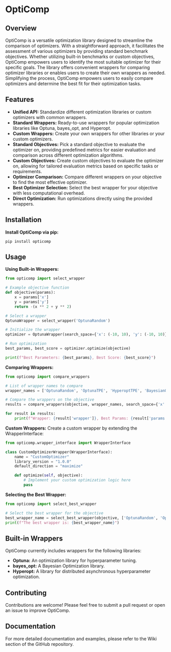 # OptiComp
## Overview
OptiComp is a versatile optimization library designed to streamline the comparison of optimizers. With a straightforward approach, it facilitates the assessment of various optimizers by providing standard benchmark objectives. Whether utilizing built-in benchmarks or custom objectives, OptiComp empowers users to identify the most suitable optimizer for their specific goals. The library offers convenient wrappers for comparing optimizer libraries or enables users to create their own wrappers as needed. Simplifying the process, OptiComp empowers users to easily compare optimizers and determine the best fit for their optimization tasks.

## Features
- **Unified API:** Standardize different optimization libraries or custom optimizers with common wrappers.
- **Standard Wrappers:** Ready-to-use wrappers for popular optimization libraries like Optuna, bayes_opt, and Hyperopt.
- **Custom Wrappers:** Create your own wrappers for other libraries or your custom optimizers.
- **Standard Objectives:** Pick a standard objective to evaluate the optimizer on, providing predefined metrics for easier evaluation and comparison across different optimization algorithms.
- **Custom Objectives:** Create custom objectives to evaluate the optimizer on, allowing for tailored evaluation metrics based on specific tasks or requirements.
- **Optimizer Comparison:** Compare different wrappers on your objective to find the most effective optimizer.
- **Best Optimizer Selection:** Select the best wrapper for your objective with less computational overhead.
- **Direct Optimization:** Run optimizations directly using the provided wrappers.

## Installation
**Install OptiComp via pip:**

```
pip install opticomp
```

## Usage
**Using Built-in Wrappers:**
```python
from opticomp import select_wrapper

# Example objective function
def objective(params):
    x = params['x']
    y = params['y']
    return -(x ** 2 + y ** 2)

# Select a wrapper
OptunaWrapper = select_wrapper('OptunaRandom')

# Initialize the wrapper
optimizer = OptunaWrapper(search_space={'x': (-10, 10), 'y': (-10, 10)})

# Run optimization
best_params, best_score = optimizer.optimize(objective)

print(f"Best Parameters: {best_params}, Best Score: {best_score}")
```

**Comparing Wrappers:**

```python
from opticomp import compare_wrappers

# List of wrapper names to compare
wrapper_names = ['OptunaRandom', 'OptunaTPE', 'HyperoptTPE', 'BayesianOpt']

# Compare the wrappers on the objective
results = compare_wrappers(objective, wrapper_names, search_space={'x': (-10, 10), 'y': (-10, 10)})

for result in results:
    print(f"Wrapper: {result['wrapper']}, Best Params: {result['params']}, Best Score: {result['score']}")
```

**Custom Wrappers:**
Create a custom wrapper by extending the WrapperInterface:

```python
from opticomp.wrapper_interface import WrapperInterface

class CustomOptimizerWrapper(WrapperInterface):
    name = "CustomOptimizer"
    library_version = "1.0.0"
    default_direction = "maximize"

    def optimize(self, objective):
        # Implement your custom optimization logic here
        pass
```

**Selecting the Best Wrapper:**
```python
from opticomp import select_best_wrapper

# Select the best wrapper for the objective
best_wrapper_name = select_best_wrapper(objective, ['OptunaRandom', 'OptunaTPE', 'HyperoptTPE', 'BayesianOpt'])
print(f"The best wrapper is: {best_wrapper_name}")
```

## Built-in Wrappers
OptiComp currently includes wrappers for the following libraries:

- **Optuna:** An optimization library for hyperparameter tuning.
- **bayes_opt:** A Bayesian Optimization library.
- **Hyperopt:** A library for distributed asynchronous hyperparameter optimization.


## Contributing
Contributions are welcome! Please feel free to submit a pull request or open an issue to improve OptiComp.

## Documentation
For more detailed documentation and examples, please refer to the Wiki section of the GitHub repository.
